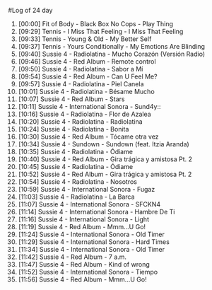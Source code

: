 #Log of 24 day

1. [00:00] Fit of Body - Black Box No Cops - Play Thing
1. [09:29] Tennis - I Miss That Feeling - I Miss That Feeling
1. [09:33] Tennis - Young & Old - My Better Self
1. [09:37] Tennis - Yours Conditionally - My Emotions Are Blinding
1. [09:40] Sussie 4 - Radiolatina - Mucho Corazón (Versión Radio)
1. [09:46] Sussie 4 - Red Album - Remote control
1. [09:50] Sussie 4 - Radiolatina - Sabor a Mí
1. [09:54] Sussie 4 - Red Album - Can U Feel Me?
1. [09:57] Sussie 4 - Radiolatina - Piel Canela
1. [10:01] Sussie 4 - Radiolatina - Bésame Mucho
1. [10:07] Sussie 4 - Red Album - Stars
1. [10:11] Sussie 4 - International Sonora - Sund4y::
1. [10:16] Sussie 4 - Radiolatina - Flor de Azalea
1. [10:20] Sussie 4 - Radiolatina - Radiolatina
1. [10:24] Sussie 4 - Radiolatina - Bonita
1. [10:30] Sussie 4 - Red Album - Tócame otra vez
1. [10:34] Sussie 4 - Sundown - Sundown (feat. Itzia Aranda)
1. [10:35] Sussie 4 - Radiolatina - Ódiame
1. [10:40] Sussie 4 - Red Album - Gira trágica y amistosa Pt. 2
1. [10:45] Sussie 4 - Radiolatina - Ódiame
1. [10:52] Sussie 4 - Red Album - Gira trágica y amistosa Pt. 2
1. [10:54] Sussie 4 - Radiolatina - Nosotros
1. [10:59] Sussie 4 - International Sonora - Fugaz
1. [11:03] Sussie 4 - Radiolatina - La Barca
1. [11:07] Sussie 4 - International Sonora - SFCKN4
1. [11:14] Sussie 4 - International Sonora - Hambre De Ti
1. [11:16] Sussie 4 - International Sonora - Light
1. [11:19] Sussie 4 - Red Album - Mmm...U Go!
1. [11:24] Sussie 4 - International Sonora - Old Timer
1. [11:29] Sussie 4 - International Sonora - Hard Times
1. [11:34] Sussie 4 - International Sonora - Old Timer
1. [11:42] Sussie 4 - Red Album - 7 a.m.
1. [11:47] Sussie 4 - Red Album - Kind of wrong
1. [11:52] Sussie 4 - International Sonora - Tiempo
1. [11:56] Sussie 4 - Red Album - Mmm...U Go!

